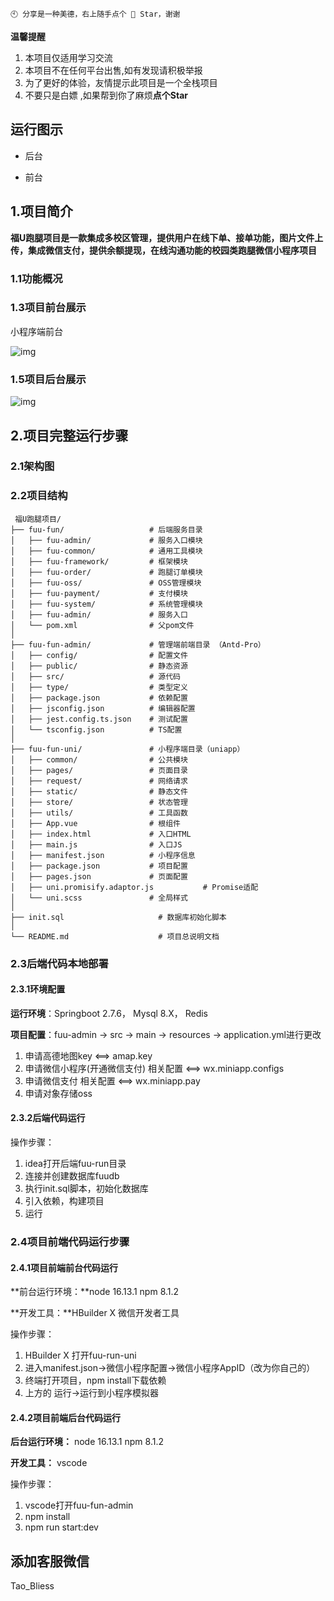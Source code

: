 

```
🕙 分享是一种美德，右上随手点个 🌟 Star，谢谢
```

**温馨提醒**

1. 本项目仅适用学习交流
2. 本项目不在任何平台出售,如有发现请积极举报<br/>
3. 为了更好的体验，友情提示此项目是一个全栈项目<br/>
4. 不要只是白嫖 ,如果帮到你了麻烦**点个Star**<br/>

## 运行图示

- 后台


- 前台



## 1.项目简介

**福U跑腿项目是一款集成多校区管理，提供用户在线下单、接单功能，图片文件上传，集成微信支付，提供余额提现，在线沟通功能的校园类跑腿微信小程序项目**

### 1.1功能概况



### 1.3项目前台展示

小程序端前台



![img](https://gitee.com/Karrecy/fuu-run/raw/master/xcx.png)




### 1.5项目后台展示

 ![img](https://gitee.com/Karrecy/fuu-run/raw/master/admin.png)




## 2.项目完整运行步骤

### 2.1架构图



 


### 2.2项目结构

```
 福U跑腿项目/
├── fuu-fun/                   # 后端服务目录
│   ├── fuu-admin/   		   # 服务入口模块
│   ├── fuu-common/   		   # 通用工具模块
│   ├── fuu-framework/   	   # 框架模块
│   ├── fuu-order/   		   # 跑腿订单模块
│   ├── fuu-oss/   		       # OSS管理模块
│   ├── fuu-payment/   		   # 支付模块
│   ├── fuu-system/   		   # 系统管理模块
│   ├── fuu-admin/   		   # 服务入口
│   └── pom.xml                # 父pom文件
│
├── fuu-fun-admin/             # 管理端前端目录 （Antd-Pro）
│   ├── config/                # 配置文件
│   ├── public/                # 静态资源
│   ├── src/                   # 源代码
│   ├── type/                  # 类型定义
│   ├── package.json           # 依赖配置
│   ├── jsconfig.json          # 编辑器配置
│   ├── jest.config.ts.json    # 测试配置 
│   └── tsconfig.json          # TS配置  
│
├── fuu-fun-uni/               # 小程序端目录（uniapp）
│   ├── common/           	   # 公共模块
│   ├── pages/                 # 页面目录
│   ├── request/               # 网络请求
│   ├── static/                # 静态文件
│   ├── store/                 # 状态管理
│   ├── utils/                 # 工具函数
│   ├── App.vue                # 根组件
│   ├── index.html             # 入口HTML
│   ├── main.js                # 入口JS
│   ├── manifest.json          # 小程序信息
│   ├── package.json           # 项目配置
│   ├── pages.json             # 页面配置
│   ├── uni.promisify.adaptor.js           # Promise适配
│   └── uni.scss               # 全局样式
│
├── init.sql                     # 数据库初始化脚本
│
└── README.md                    # 项目总说明文档

```

### 2.3后端代码本地部署

#### 2.3.1环境配置

**运行环境**：Springboot 2.7.6， Mysql 8.X， Redis

**项目配置**：fuu-admin -> src -> main -> resources -> application.yml进行更改

1. 申请高德地图key <==> amap.key
2. 申请微信小程序(开通微信支付) 相关配置 <==> wx.miniapp.configs
3. 申请微信支付 相关配置 <==> wx.miniapp.pay
4. 申请对象存储oss

#### 2.3.2后端代码运行


操作步骤：

1. idea打开后端fuu-run目录
2. 连接并创建数据库fuudb
3. 执行init.sql脚本，初始化数据库
4. 引入依赖，构建项目
5. 运行

### 2.4项目前端代码运行步骤

#### 2.4.1项目前端前台代码运行

**前台运行环境：**node 16.13.1 npm 8.1.2

**开发工具：**HBuilder X  微信开发者工具 

操作步骤：

1. HBuilder X 打开fuu-run-uni
2. 进入manifest.json->微信小程序配置->微信小程序AppID（改为你自己的）
3. 终端打开项目，npm install下载依赖
4. 上方的 运行->运行到小程序模拟器

#### 2.4.2项目前端后台代码运行

**后台运行环境：** node 16.13.1 npm 8.1.2

**开发工具：** vscode

操作步骤：

1. vscode打开fuu-fun-admin
2. npm install
3. npm run start:dev



## 添加客服微信

Tao_Bliess
